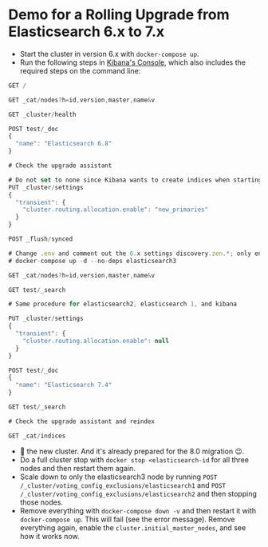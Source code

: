 # Demo for a Rolling Upgrade from Elasticsearch 6.x to 7.x

* Start the cluster in version 6.x with `docker-compose up`.
* Run the following steps in [Kibana's Console](http://localhost:5601/app/kibana#/dev_tools/console?_g=()), which also includes the required steps on the command line:

```js
GET /

GET _cat/nodes?h=id,version,master,name&v

GET _cluster/health

POST test/_doc
{
  "name": "Elasticsearch 6.8"
}

# Check the upgrade assistant

# Do not set to none since Kibana wants to create indices when starting up with 7
PUT _cluster/settings
{
  "transient": {
    "cluster.routing.allocation.enable": "new_primaries"
  }
}

POST _flush/synced

# Change .env and comment out the 6.x settings discovery.zen.*; only enable discovery.seed_hosts
# docker-compose up -d --no-deps elasticsearch3

GET _cat/nodes?h=id,version,master,name&v

GET test/_search

# Same procedure for elasticsearch2, elasticsearch 1, and kibana

PUT _cluster/settings
{
  "transient": {
    "cluster.routing.allocation.enable": null
  }
}

POST test/_doc
{
  "name": "Elasticsearch 7.4"
}

GET test/_search

# Check the upgrade assistant and reindex

GET _cat/indices
```

* 🥳 the new cluster. And it's already prepared for the 8.0 migration 😉.
* Do a full cluster stop with `docker stop <elasticsearch-id` for all three nodes and then restart them again.
* Scale down to only the elasticsearch3 node by running `POST /_cluster/voting_config_exclusions/elasticsearch1` and `POST /_cluster/voting_config_exclusions/elasticsearch2` and then stopping those nodes.
* Remove everything with `docker-compose down -v` and then restart it with `docker-compose up`. This will fail (see the error message). Remove everything again, enable the `cluster.initial_master_nodes`, and see how it works now.

